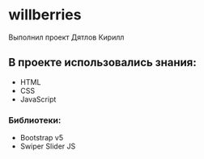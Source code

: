 # willberries
Выполнил проект Дятлов Кирилл
## В проекте использовались знания:
- HTML
- CSS
- JavaScript
### Библиотеки:
- Bootstrap v5
- Swiper Slider JS
